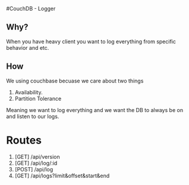 #CouchDB - Logger

## Why?
When you have heavy client you want to log everything from specific behavior and etc.

## How

We using couchbase becuase we care about two things
  1. Availability.
  2. Partition Tolerance

Meaning we want to log everything and we want the DB to always be on and listen to our logs.

# Routes

1. [GET] /api/version
2. [GET] /api/log/:id
3. [POST] /api/log
4. [GET] /api/logs?limit&offset&start&end
